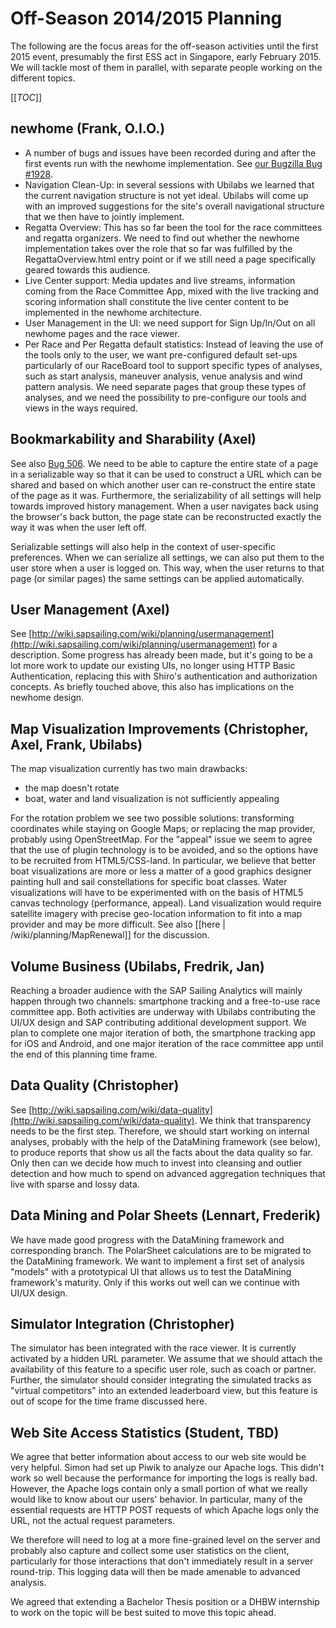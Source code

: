 # Off-Season 2014/2015 Planning

The following are the focus areas for the off-season activities until the first 2015 event, presumably the first ESS act in Singapore, early February 2015. We will tackle most of them in parallel, with separate people working on the different topics.

[[_TOC_]]

## newhome (Frank, O.I.O.)

 - A number of bugs and issues have been recorded during and after the first events run with the newhome implementation. See [our Bugzilla Bug #1928](http://bugzilla.sapsailing.com/bugzilla/show_bug.cgi?id=1928).
 - Navigation Clean-Up: in several sessions with Ubilabs we learned that the current navigation structure is not yet ideal. Ubilabs will come up with an improved suggestions for the site's overall navigational structure that we then have to jointly implement.
 - Regatta Overview: This has so far been the tool for the race committees and regatta organizers. We need to find out whether the newhome implementation takes over the role that so far was fulfilled by the RegattaOverview.html entry point or if we still need a page specifically geared towards this audience.
 - Live Center support: Media updates and live streams, information coming from the Race Committee App, mixed with the live tracking and scoring information shall constitute the live center content to be implemented in the newhome architecture.
 - User Management in the UI: we need support for Sign Up/In/Out on all newhome pages and the race viewer.
 - Per Race and Per Regatta default statistics: Instead of leaving the use of the tools only to the user, we want pre-configured default set-ups particularly of our RaceBoard tool to support specific types of analyses, such as start analysis, maneuver analysis, venue analysis and wind pattern analysis. We need separate pages that group these types of analyses, and we need the possibility to pre-configure our tools and views in the ways required.

## Bookmarkability and Sharability (Axel)

See also [Bug 506](http://bugzilla.sapsailing.com/bugzilla/show_bug.cgi?id=506). We need to be able to capture the entire state of a page in a serializable way so that it can be used to construct a URL which can be shared and based on which another user can re-construct the entire state of the page as it was. Furthermore, the serializability of all settings will help towards improved history management. When a user navigates back using the browser's back button, the page state can be reconstructed exactly the way it was when the user left off.

Serializable settings will also help in the context of user-specific preferences. When we can serialize all settings, we can also put them to the user store when a user is logged on. This way, when the user returns to that page (or similar pages) the same settings can be applied automatically.

## User Management (Axel)

See [http://wiki.sapsailing.com/wiki/planning/usermanagement](http://wiki.sapsailing.com/wiki/planning/usermanagement) for a description. Some progress has already been made, but it's going to be a lot more work to update our existing UIs, no longer using HTTP Basic Authentication, replacing this with Shiro's authentication and authorization concepts. As briefly touched above, this also has implications on the newhome design.

## Map Visualization Improvements (Christopher, Axel, Frank, Ubilabs)

The map visualization currently has two main drawbacks:

* the map doesn't rotate
* boat, water and land visualization is not sufficiently appealing

For the rotation problem we see two possible solutions: transforming coordinates while staying on Google Maps; or replacing the map provider, probably using OpenStreetMap. For the "appeal" issue we seem to agree that the use of plugin technology is to be avoided, and so the options have to be recruited from HTML5/CSS-land. In particular, we believe that better boat visualizations are more or less a matter of a good graphics designer painting hull and sail constellations for specific boat classes. Water visualizations will have to be experimented with on the basis of HTML5 canvas technology (performance, appeal). Land visualization would require satellite imagery with precise geo-location information to fit into a map provider and may be more difficult. See also [[here | /wiki/planning/MapRenewal]] for the discussion.

## Volume Business (Ubilabs, Fredrik, Jan)

Reaching a broader audience with the SAP Sailing Analytics will mainly happen through two channels: smartphone tracking and a free-to-use race committee app. Both activities are underway with Ubilabs contributing the UI/UX design and SAP contributing additional development support. We plan to complete one major iteration of both, the smartphone tracking app for iOS and Android, and one major iteration of the race committee app until the end of this planning time frame. 

## Data Quality (Christopher)

See [http://wiki.sapsailing.com/wiki/data-quality](http://wiki.sapsailing.com/wiki/data-quality). We think that transparency needs to be the first step. Therefore, we should start working on internal analyses, probably with the help of the DataMining framework (see below), to produce reports that show us all the facts about the data quality so far. Only then can we decide how much to invest into cleansing and outlier detection and how much to spend on advanced aggregation techniques that live with sparse and lossy data.

## Data Mining and Polar Sheets (Lennart, Frederik)
We have made good progress with the DataMining framework and corresponding branch. The PolarSheet calculations are to be migrated to the DataMining framework. We want to implement a first set of analysis "models" with a prototypical UI that allows us to test the DataMining framework's maturity. Only if this works out well can we continue with UI/UX design.

## Simulator Integration (Christopher)

The simulator has been integrated with the race viewer. It is currently activated by a hidden URL parameter. We assume that we should attach the availability of this feature to a specific user role, such as coach or partner. Further, the simulator should consider integrating the simulated tracks as "virtual competitors" into an extended leaderboard view, but this feature is out of scope for the time frame discussed here.

## Web Site Access Statistics (Student, TBD)

We agree that better information about access to our web site would be very helpful. Simon had set up Piwik to analyze our Apache logs. This didn't work so well because the performance for importing the logs is really bad. However, the Apache logs contain only a small portion of what we really would like to know about our users' behavior. In particular, many of the essential requests are HTTP POST requests of which Apache logs only the URL, not the actual request parameters.

We therefore will need to log at a more fine-grained level on the server and probably also capture and collect some user statistics on the client, particularly for those interactions that don't immediately result in a server round-trip. This logging data will then be made amenable to advanced analysis.

We agreed that extending a Bachelor Thesis position or a DHBW internship to work on the topic will be best suited to move this topic ahead.
